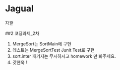 # Jagual
자괄

##2 코딩과제_2차

 1. MergeSort는 SortMain에 구현
 2. 테스트는 MergeSortTest Junit Test로 구현
 3. sort.inter 패키지는 무시하시고 homework 만 봐주세요.
 4. 갓현욱 !

